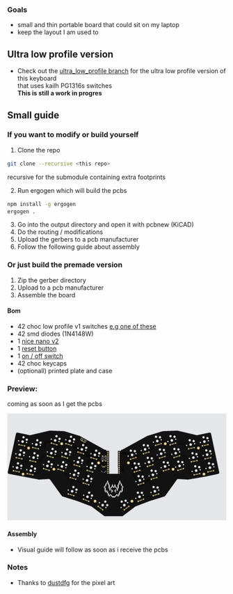 ### Goals
- small and thin portable board that could sit on my laptop
- keep the layout I am used to


## Ultra low profile version
- Check out the [ultra_low_profile branch](https://github.com/vuoz/keebat/tree/ultra_low_profile)    for the ultra low profile version of this keyboard    
that uses kailh PG1316s switches    
**This is still a work in progres**



## Small guide

### If you want to modify or build yourself
1. Clone the repo

```bash
git clone --recursive <this repo>
```
recursive for the submodule containing extra footprints   

2. Run ergogen which will build the pcbs
```bash
npm install -g ergogen
ergogen .
```
3. Go into the output directory and open it with pcbnew (KiCAD)
4. Do the routing / modifications
5. Upload the gerbers to a pcb manufacturer
6. Follow the following guide about assembly


### Or just build the premade version
1. Zip the gerber directory
2. Upload to a pcb manufacturer
3. Assemble the board

#### Bom
- 42 choc low profile v1 switches [e.g one of these](https://splitkb.com/products/kailh-low-profile-choc-switches)
- 42 smd diodes (1N4148W)
- 1 [nice nano v2](https://nicekeyboards.com/nice-nano/)
- 1 [reset button](https://42keebs.eu/shop/parts/components/reset-switch/?attribute_type=Through-hole%204-pin%206x6&attribute_pa_colour=black)
- 1 [on / off switch](https://42keebs.eu/shop/parts/components/power-switch/)
- 42 choc keycaps 
- (optionall) printed plate and case


### Preview: 
coming as soon as I get the pcbs   

![image](./imgs/preview.jpg)

#### Assembly
- Visual guide will follow as soon as i receive the pcbs


### Notes
- Thanks to [dustdfg](https://dustdfg.itch.io/pixel-art-bat-1bit) for the pixel art

